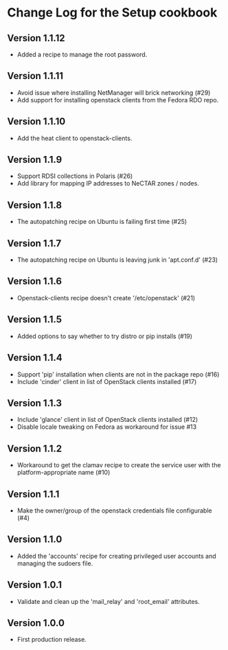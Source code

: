 Change Log for the Setup cookbook
=================================

Version 1.1.12
--------------
 - Added a recipe to manage the root password.

Version 1.1.11
-------------
 - Avoid issue where installing NetManager will brick networking (#29)
 - Add support for installing openstack clients from the Fedora RDO repo.

Version 1.1.10
-------------
 - Add the heat client to openstack-clients.

Version 1.1.9
-------------
 - Support RDSI collections in Polaris (#26)
 - Add library for mapping IP addresses to NeCTAR zones / nodes.

Version 1.1.8
-------------
 - The autopatching recipe on Ubuntu is failing first time (#25)

Version 1.1.7
-------------
 - The autopatching recipe on Ubuntu is leaving junk in 'apt.conf.d' (#23)

Version 1.1.6
-------------
 - Openstack-clients recipe doesn't create '/etc/openstack' (#21)

Version 1.1.5
-------------
 - Added options to say whether to try distro or pip installs (#19)

Version 1.1.4
-------------
 - Support 'pip' installation when clients are not in the package repo (#16)
 - Include 'cinder' client in list of OpenStack clients installed (#17)

Version 1.1.3
-------------
 - Include 'glance' client in list of OpenStack clients installed (#12)
 - Disable locale tweaking on Fedora as workaround for issue #13

Version 1.1.2
-------------
 - Workaround to get the clamav recipe to create the service user with the
   platform-appropriate name (#10)

Version 1.1.1
-------------
 - Make the owner/group of the openstack credentials file configurable (#4)

Version 1.1.0
-------------
 - Added the 'accounts' recipe for creating privileged user accounts and
   managing the sudoers file.

Version 1.0.1
-------------
 - Validate and clean up the 'mail_relay' and 'root_email' attributes.

Version 1.0.0
-------------
 - First production release.

